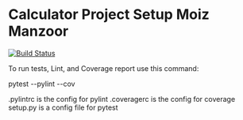 # Calculator Project Setup Moiz Manzoor
[![Build Status](https://app.travis-ci.com/moizamanzoor/calc2.svg?branch=main)](https://app.travis-ci.com/moizamanzoor/calc2)

To run tests, Lint, and Coverage report use this command:

pytest  --pylint --cov

.pylintrc is the config for pylint
.coveragerc is the config for coverage
setup.py is a config file for pytest
